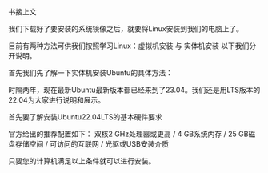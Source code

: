 书接上文

我们下载好了要安装的系统镜像之后，就要将Linux安装到我们的电脑上了。

目前有两种方法可供我们按照学习Linux：虚拟机安装 与 实体机安装 以下我们分开说明。

首先我们先了解一下实体机安装Ubuntu的具体方法：

时隔两年，现在最新Ubuntu最新版本都已经来到了23.04。我们还是用LTS版本的22.04为大家进行说明和展示。

首先要了解安装Ubuntu22.04LTS的基本硬件要求

官方给出的推荐配置如下：
双核2 GHz处理器或更高 / 4 GB系统内存 / 25 GB磁盘存储空间 / 可访问的互联网 / 光驱或USB安装介质 

只要您的计算机满足以上条件就可以进行安装。

